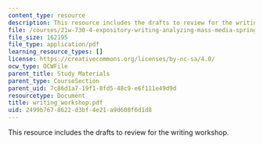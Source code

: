 ```yaml
---
content_type: resource
description: This resource includes the drafts to review for the writing workshop.
file: /courses/21w-730-4-expository-writing-analyzing-mass-media-spring-2001/2499b7678622d3bf4e21a9d608f6d1d8_writing_workshop.pdf
file_size: 162195
file_type: application/pdf
learning_resource_types: []
license: https://creativecommons.org/licenses/by-nc-sa/4.0/
ocw_type: OCWFile
parent_title: Study Materials
parent_type: CourseSection
parent_uid: 7c86d1a7-19f1-8fd5-48c9-e6f111e49d9d
resourcetype: Document
title: writing_workshop.pdf
uid: 2499b767-8622-d3bf-4e21-a9d608f6d1d8
---
```

This resource includes the drafts to review for the writing workshop.